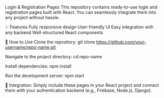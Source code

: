 Login & Registration Pages
This repository contains ready-to-use login and registration pages built with React. You can seamlessly integrate them into any project without hassle.

✨ Features
Fully responsive design
User-friendly UI
Easy integration with any backend
Well-structured React components

🚀 How to Use
Clone the repository:
git clone https://github.com/your-username/repo-name.git

Navigate to the project directory:
cd repo-name

Install dependencies:
npm install

Run the development server:
npm start

🔗 Integration:
Simply include these pages in your React project and connect them with your authentication backend (e.g., Firebase, Node.js, Django).
